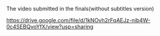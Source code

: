 The video submitted in the finals(without subtitles version)

https://drive.google.com/file/d/1kNOvh2rFqAEJz-nib4W-0c4SEBQvoYfX/view?usp=sharing


